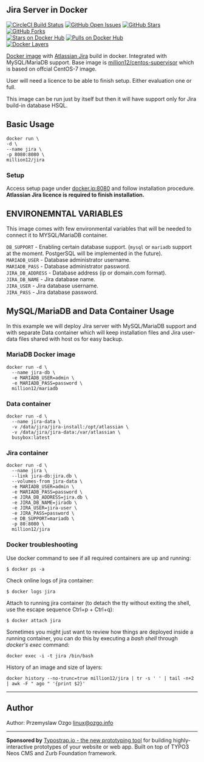 ## Jira Server in Docker

[![CircleCI Build Status](https://img.shields.io/circleci/project/million12/docker-jira/master.svg)](https://circleci.com/gh/millio12/docker-jira)
[![GitHub Open Issues](https://img.shields.io/github/issues/million12/docker-jira.svg)](https://github.com/million12/docker-jira)
[![GitHub Stars](https://img.shields.io/github/stars/million12/docker-jira.svg)](https://github.com/million12/docker-jira)
[![GitHub Forks](https://img.shields.io/github/forks/million12/docker-jira.svg)](https://github.com/million12/docker-jira)  
[![Stars on Docker Hub](https://img.shields.io/docker/stars/million12/jira.svg)](https://hub.docker.com/r/million12/jira)
[![Pulls on Docker Hub](https://img.shields.io/docker/pulls/million12/jira.svg)](https://hub.docker.com/r/million12/jira)  
[![Docker Layers](https://badge.imagelayers.io/million12/jira:latest.svg)](https://hub.docker.com/r/million12/jira)

[Docker image](https://hub.docker.com/r/million12/jira) with [Atlassian Jira](https://www.atlassian.com/software/jira) build in docker. Integrated with MySQL/MariaDB support. Base image is [million12/centos-supervisor](https://hub.docker.com/r/million12/centos-supervisor/) which is based on offcial CentOS-7 image.  

User will need a licence to be able to finish setup. Either evaluation one or full.

This image can be run just by itself but then it will have support only for Jira build-in database HSQL.

## Basic Usage

    docker run \
    -d \
    --name jira \
    -p 8080:8080 \
    million12/jira

### Setup
Access setup page under [docker.ip:8080]() and follow installation procedure.  
**Atlassian Jira licence is required to finish installation.**

## ENVIRONEMNTAL VARIABLES
This image comes with few environmental variables that will be needed to connect it to MYSQL/MariaDB container.  

`DB_SUPPORT` - Enabling certain database support. (`mysql` or `mariadb` support at the moment. PostgerSQL will be implemented in the future).  
`MARIADB_USER` - Database administrator username.  
`MARIADB_PASS` - Database administrator password.  
`JIRA_DB_ADDRESS` - Database address (ip or domain.com format).  
`JIRA_DB_NAME` - Jira database name.  
`JIRA_USER` - Jira database username.  
`JIRA_PASS` - Jira database password.  

## MySQL/MariaDB and Data Container Usage
In this example we will deploy Jira server with MySQL/MariaDB support and with separate Data container which will keep installation files and Jira user-data files shared with host os for easy backup.

### MariaDB Docker image
    docker run -d \
      --name jira-db \
      -e MARIADB_USER=admin \
      -e MARIADB_PASS=password \
      million12/mariadb

### Data container

    docker run -d \
      --name jira-data \
      -v /data/jira/jira-install:/opt/atlassian \
      -v /data/jira/jira-data:/var/atlassian \
      busybox:latest

### Jira container

    docker run -d \
      --name jira \
      --link jira-db:jira.db \
      --volumes-from jira-data \
      -e MARIADB_USER=admin \
      -e MARIADB_PASS=password \
      -e JIRA_DB_ADDRESS=jira.db \
      -e JIRA_DB_NAME=jiradb \
      -e JIRA_USER=jira-user \
      -e JIRA_PASS=password \
      -e DB_SUPPORT=mariadb \
      -p 80:8080 \
      million12/jira

### Docker troubleshooting


Use docker command to see if all required containers are up and running:

    $ docker ps -a

Check online logs of jira container:

    $ docker logs jira

Attach to running jira container (to detach the tty without exiting the shell,
use the escape sequence Ctrl+p + Ctrl+q):

    $ docker attach jira

Sometimes you might just want to review how things are deployed inside a running container, you can do this by executing a _bash shell_ through _docker's exec_ command:

    docker exec -i -t jira /bin/bash

History of an image and size of layers:

    docker history --no-trunc=true million12/jira | tr -s ' ' | tail -n+2 | awk -F " ago " '{print $2}'

---
## Author

Author: Przemyslaw Ozgo [linux@ozgo.info](mailto:linux@ozgo.info)

---

**Sponsored by** [Typostrap.io - the new prototyping tool](http://typostrap.io/) for building highly-interactive prototypes of your website or web app. Built on top of TYPO3 Neos CMS and Zurb Foundation framework.
